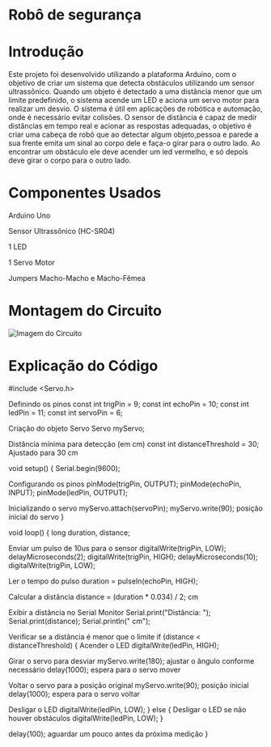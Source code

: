 # Robô de segurança

# Introdução

Este projeto foi desenvolvido utilizando a plataforma Arduino, com
o objetivo de criar um sistema que detecta obstáculos utilizando um
sensor ultrassônico. Quando um objeto é detectado a uma distância menor
que um limite predefinido, o sistema acende um LED e aciona um servo motor
para realizar um desvio. O sistema é útil em aplicações de robótica e
automação, onde é necessário evitar colisões. O sensor de distância é
capaz de medir distâncias em tempo real e acionar as respostas adequadas,
o objetivo é criar uma cabeça de robô que ao detectar algum objeto,pessoa
e parede a sua frente emita um sinal ao corpo dele e faça-o girar para
o outro lado. Ao encontrar um obstáculo ele deve acender um led vermelho, e
só depois deve girar o corpo para o outro lado.

# Componentes Usados
Arduino Uno

Sensor Ultrassônico (HC-SR04)

1 LED

1 Servo Motor

Jumpers Macho-Macho e Macho-Fêmea

# Montagem do Circuito

![Imagem do Circuito](robodesegurança.png)

# Explicação do Código
#include <Servo.h>

Definindo os pinos
const int trigPin = 9;
const int echoPin = 10;
const int ledPin = 11;
const int servoPin = 6;

 Criação do objeto Servo
Servo myServo;

 Distância mínima para detecção (em cm)
const int distanceThreshold = 30; Ajustado para 30 cm

void setup() {
  Serial.begin(9600);
 
   Configurando os pinos
  pinMode(trigPin, OUTPUT);
  pinMode(echoPin, INPUT);
  pinMode(ledPin, OUTPUT);
 
   Inicializando o servo
  myServo.attach(servoPin);
  myServo.write(90);  posição inicial do servo
}

void loop() {
  long duration, distance;

   Enviar um pulso de 10us para o sensor
  digitalWrite(trigPin, LOW);
  delayMicroseconds(2);
  digitalWrite(trigPin, HIGH);
  delayMicroseconds(10);
  digitalWrite(trigPin, LOW);
 
   Ler o tempo do pulso
  duration = pulseIn(echoPin, HIGH);
 
   Calcular a distância
  distance = (duration * 0.034) / 2;  cm

   Exibir a distância no Serial Monitor
  Serial.print("Distância: ");
  Serial.print(distance);
  Serial.println(" cm");

   Verificar se a distância é menor que o limite
  if (distance < distanceThreshold) {
     Acender o LED
    digitalWrite(ledPin, HIGH);
   
   Girar o servo para desviar
    myServo.write(180); ajustar o ângulo conforme necessário
    delay(1000); espera para o servo mover
   
   Voltar o servo para a posição original
    myServo.write(90); posição inicial
    delay(1000);  espera para o servo voltar
   
  Desligar o LED
  digitalWrite(ledPin, LOW);
  } else {
     Desligar o LED se não houver obstáculos
    digitalWrite(ledPin, LOW);
  }

  delay(100);  aguardar um pouco antes da próxima medição
}
